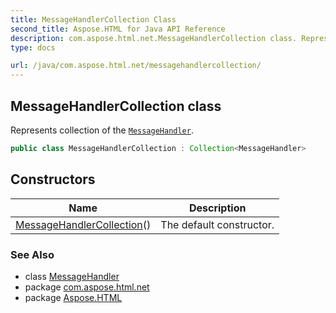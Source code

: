 ```yaml
---
title: MessageHandlerCollection Class
second_title: Aspose.HTML for Java API Reference
description: com.aspose.html.net.MessageHandlerCollection class. Represents collection of the MessageHandler
type: docs

url: /java/com.aspose.html.net/messagehandlercollection/
---
```

## MessageHandlerCollection class

Represents collection of the [`MessageHandler`](../messagehandler/).

```java
public class MessageHandlerCollection : Collection<MessageHandler>
```

## Constructors

| Name | Description |
| --- | --- |
| [MessageHandlerCollection](messagehandlercollection/)() | The default constructor. |

### See Also

* class [MessageHandler](../messagehandler/)
* package [com.aspose.html.net](../../com.aspose.html.net/)
* package [Aspose.HTML](../../)
